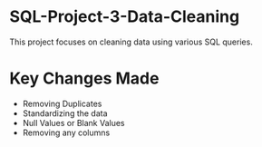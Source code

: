 # SQL-Project-3-Data-Cleaning

This project focuses on cleaning data using various SQL queries.

# Key Changes Made
- Removing Duplicates
- Standardizing the data
- Null Values or Blank Values
- Removing any columns
